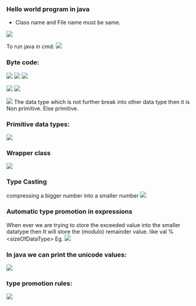 ### Hello world program in java




- Class name and File name must be same.

![](Images/Screenshot%20(47).png)



To run java in cmd:
![](Images/Screenshot%20(49).png)


### Byte code:
![](Images/Screenshot%20(48).png)
![](Images/Screenshot%20(51).png)
![](Images/Screenshot%20(52).png)


![](Images/Screenshot%20(53).png)
![](Images/Screenshot%20(54).png)


![](Images/Screenshot%20(55).png)
The data type which is not further break into other data type then it is Non primitive.
Else primitive.


### Primitive data types:
![](Images/Screenshot%20(56).png)

### Wrapper class
![](Images/Screenshot%20(57).png)


### Type Casting
compressing a bigger number into a smaller number
![](Images/Screenshot%20(58).png)

### Automatic type promotion in expressions
When ever we are trying to store the exceeded value into the smaller datatype then It will store the (modulo) remainder value. like val % \<sizeOfDataType>
Eg.
![](Images/Screenshot%20(59).png)



### In java we can print the unicode values:
![](Images/Screenshot%20(60).png)



### type promotion rules:
 ![](Images/Screenshot%20(61).png)